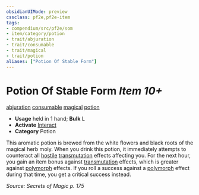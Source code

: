 ```yaml
---
obsidianUIMode: preview
cssclass: pf2e,pf2e-item
tags:
- compendium/src/pf2e/som
- item/category/potion
- trait/abjuration
- trait/consumable
- trait/magical
- trait/potion
aliases: ["Potion Of Stable Form"]
---
```

# Potion Of Stable Form *Item 10+*  
[abjuration](../../../rules/traits/abjuration.md)  [consumable](../../../rules/traits/consumable.md)  [magical](../../../rules/traits/magical.md)  [potion](../../../rules/traits/potion.md)  

- **Usage** held in 1 hand; **Bulk** L
- **Activate** [Interact](../../../rules/actions/interact.md)
- **Category** Potion

This aromatic potion is brewed from the white flowers and black roots of the magical herb moly. When you drink this potion, it immediately attempts to counteract all [hostile](../../../rules/conditions.md#Hostile) [transmutation](../../../rules/traits/transmutation.md) effects affecting you. For the next hour, you gain an item bonus against [transmutation](../../../rules/traits/transmutation.md) effects, which is greater against [polymorph](../../../rules/traits/polymorph.md) effects. If you roll a success against a [polymorph](../../../rules/traits/polymorph.md) effect during that time, you get a critical success instead.

*Source: Secrets of Magic p. 175*